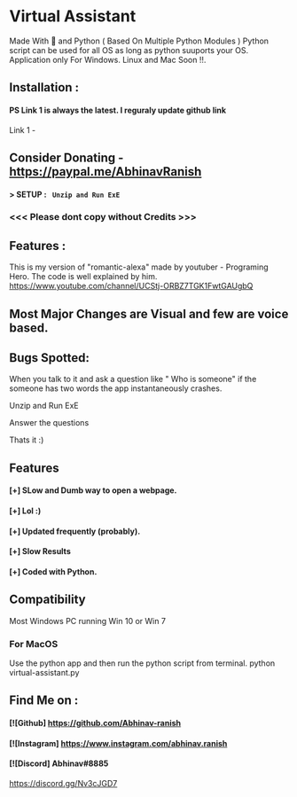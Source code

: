 # Virtual Assistant
Made With 💖 and Python ( Based On Multiple Python Modules )
Python script can be used for all OS as long as python suuports your OS.
Application only For Windows. Linux and Mac Soon !!.



## Installation :
#### PS Link 1 is always the latest. I reguraly update github link
Link 1 - 

## Consider Donating - https://paypal.me/AbhinavRanish

#### > SETUP : ` Unzip and Run ExE`



### <<< Please dont copy without Credits >>>

## Features :
This is my version of "romantic-alexa" made by youtuber - Programing Hero. 
The code is well explained by him. https://www.youtube.com/channel/UCStj-ORBZ7TGK1FwtGAUgbQ

## Most Major Changes are Visual and few are voice based.

## Bugs Spotted:
When you talk to it and ask a question like " Who is someone" if the someone has two words the app instantaneously crashes.

Unzip and Run ExE

Answer the questions

Thats it :)

## Features

#### [+] SLow and Dumb way to open a webpage.
#### [+] Lol :)
#### [+] Updated frequently (probably).
#### [+] Slow Results
#### [+] Coded with Python.




## Compatibility
Most Windows PC running Win 10 or Win 7




### For MacOS
Use the python app and then run the python script from terminal. 
python virtual-assistant.py

## Find Me on :
####  [![Github] https://github.com/Abhinav-ranish
####  [![Instagram] https://www.instagram.com/abhinav.ranish
####  [![Discord]  Abhinav#8885

https://discord.gg/Nv3cJGD7



